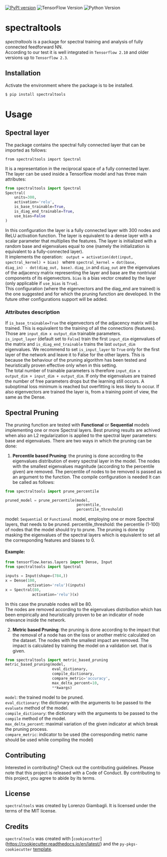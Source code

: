 [![PyPI version](https://badge.fury.io/py/spectraltools.svg)](https://badge.fury.io/py/spectraltools)
![TensorFlow Version](https://img.shields.io/badge/TensorFlow-2.10-orange)
![Python Version](https://img.shields.io/badge/Python-3.10-blue)

# spectraltools
*spectraltools* is a package for spectral training and analysis of fully connected feedforward NN.<br>
According to our test it is well integrated in `Tensorflow 2.10` and older versions up to `Tensorflow 2.3`.

## Installation
Activate the environment where the package is to be installed.<br>
```bash
$ pip install spectraltools
```
# Usage
## Spectral layer
The package contains the spectral fully connected layer that can be imported as follows:
~~~
from spectraltools import Spectral
~~~
It is a representation in the reciprocal space of a fully connected layer.<br>
The layer can be used inside a Tensorflow model and has three main attributes:
~~~python
from spectraltools import Spectral
Spectral(
    units=300,
    activation='relu',
    is_base_trainable=True,
    is_diag_end_trainable=True,
    use_bias=False
)
~~~
In this configuration the layer is a fully connected layer with 300 nodes and ReLU activation function. The layer is equivalent to a dense 
layer with a scalar parameter that multiplies the features. The layer is initialized with a random base and eigenvalues
equal to one (namely the initialization is equivalent to a fully-connected layer).<br>
It implements the operation: <code> output = activation(dot(input, spectral_kernel) + bias) </code> where 
<code>spectral_kernel = dot(base, diag_in) - dot(diag_out, base)</code>.
<code>diag_in</code> and <code>diag_out</code> are the eigenvalues of the adjacency matrix representing the layer and
base are the nontrivial components of its eigenvectors. `bias` is a bias vector created by the layer 
(only applicable if `use_bias` is `True`).<br>
This configuration (where the eigenvectors and the diag_end are trained) is the one suggested and for which the 
pruning function are developed. In the future other configurations support will be added.<br>

### Attributes description
If `is_base_trainable=True` the eigenvectors of the adjacency matrix will be trained. This is equivalent to the
training of all the connections (features). Those are `input_dim x output_dim`
trainable parameters.<br>
`is_input_layer` (default set to `False`) train the first `input_dim` eigenvalues of the matrix and `is_diag_end_trainable` trains the last 
`output_dim` eigenvalues. We recommend to set `is_input_layer` to `True` only for the first layer of the network and 
leave it to False for the other layers. This is because the behaviour of the pruning algorithm has been tested and heuristically proven effective 
only when in this setting.<br>
The total number of trainable parameters is therefore `input_dim x output_dim + input_dim + output_dim`.
If only the eigenvalues are trained the number of free parameters drops but the learning still occurs. A 
suboptimal loss minimum is reached but overfitting is less likely to occur. If also eigenvectors are trained the layer
is, from a training point of view, the same as the Dense.<br>


## Spectral Pruning
The pruning function are tested with **Functional** or **Sequential** models implementing one or more Spectral layers.
Best pruning results are achived when also an L2 regularization is applied to the spectral layer parameters: base and eigenvalues.
There are two ways in which the pruning can be done:
1. **Percentile based Pruning**: the pruning is done according to the eigenvalues distribution of every spectral layer in
the model. The nodes with the smallest eigenvalues magnitude (according to the percentile given) are removed. The percentile of nodes to be removed is passed as
an argument to the function. The compile configuration is needed
It can be called as follows:
```python
from spectraltools import prune_percentile

pruned_model = prune_percentile(model,
                                percentile,
                                percentile_threshold)
```
model: `Sequential` or `Functional` model, employing one or more Spectral layers, that needs to be pruned.
percentile_threshold: the percentile (1-100) of nodes that the model should try to prune. The pruning is done by masking 
the eigenvalues of the spectral layers which is equivalent to set all the corresponding features and biases to 0. <br>
#### Example:
```python
from tensorflow.keras.layers import Dense, Input
from spectraltools import Spectral

inputs = Input(shape=(784,))
x = Dense(100, 
          activation='relu')(inputs)
x = Spectral(80, 
            activation='relu')(x)
```

In this case the prunable nodes will be 80.<br>
The nodes are removed according to the eigenvalues
distribution which has been empirically and heuristically proven to be an indicator of node relevance inside the network.

2. **Metric based Pruning**: the pruning is done according to the impact that the removal of a node has on the loss or another 
metric calculated on the dataset. The nodes with the smallest impact are removed. The impact is calculated by training the model on a validation set.
that is given.
```python
from spectraltools import metric_based_pruning
metric_based_pruning(model,
                     eval_dictionary,
                     compile_dictionary,
                     compare_metric='accuracy',
                     max_delta_percent=10,
                     **kwargs)
```
`model`: the trained model to be pruned.<br>
`eval_dictionary`: the dictionary with the arguments to be passed to the `evaluate` method of the model.<br>
`compile_dictionary`: the dictionary with the arguments to be passed to the `compile` method of the model.<br>
`max_delta_percent`: maximal variation of the given indicator at which break the pruning process.<br>
`compare_metric`: indicator to be used (the corresponding metric name should be used while compiling the model) <br>

## Contributing

Interested in contributing? Check out the contributing guidelines. Please note that this project is released with a Code of Conduct. 
By contributing to this project, you agree to abide by its terms.

## License

`spectraltools` was created by Lorenzo Giambagli. It is licensed under the terms of the MIT license.

## Credits

`spectraltools` was created with [`cookiecutter`] (https://cookiecutter.readthedocs.io/en/latest/) and the `py-pkgs-cookiecutter` [template](https://github.com/py-pkgs/py-pkgs-cookiecutter).
